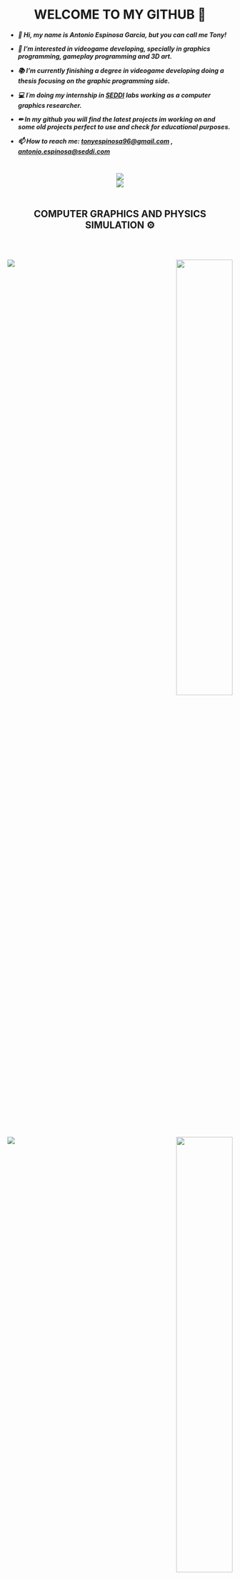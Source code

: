 
<H1 ALIGN="CENTER">    WELCOME TO MY GITHUB    👋</H1>


<div align="left">
   <h5>
      
   - 👋 Hi, my name is Antonio Espinosa Garcia, but you can call me Tony!
   
   - 👀 I’m interested in videogame developing, specially in graphics programming, 
   gameplay programming and 3D art.

   - 📚 I’m currently finishing a degree in videogame developing doing a thesis focusing on the graphic programming side. 
      
   - 💻 I´m doing my internship in [SEDDI](https://seddi.com/) labs working as a computer graphics researcher.

   - ✏ In my github you will find the latest projects im working on and some old projects perfect to use and check for educational purposes.

   - 📫 How to reach me: tonyespinosa96@gmail.com , antonio.espinosa@seddi.com
   </h6>

   </div>

<br>
<div align="center">
<a href="https://github.com/AEspinosaDev">
   
  <img align="CENTER" src="https://github-readme-stats.vercel.app/api?username=AEspinosaDev&show_icons=true&theme=transparent" />
<br>  
   <img align="CENTER" src="https://github-readme-stats.vercel.app/api/top-langs/?username=AEspinosaDev&langs_count=5&size_weight=0.3&count_weight=0.7&exclude_repo=Elastic-Behaviour-Simulation,Cloth-Behaviour-Simulation&count_private=false&show_icons=true&theme=transparent" />
   

</a>
  
</div>
   <br>
   
<H2 ALIGN="CENTER">COMPUTER GRAPHICS AND PHYSICS SIMULATION ⚙</H2>
<br> 
</br>
<div>
<p align="right"> 
<a href="https://github.com/AEspinosaDev/Cloth-Behaviour-Simulation">
  <img src=https://user-images.githubusercontent.com/79087129/164989294-98c890ab-9498-4927-8cf5-812ce658bba3.gif width=50%>
 </a>
 <a href="https://github.com/AEspinosaDev/Cloth-Behaviour-Simulation">
     <img align="left" src="https://github-readme-stats.vercel.app/api/pin/?username=AEspinosaDev&repo=Cloth-Behaviour-Simulation&theme=transparent" />
</a>
      </p>
 </div>
 <div>
<p align="right"> 
<a href="https://github.com/AEspinosaDev/OpenGL-Renderer">


  <img src=https://user-images.githubusercontent.com/79087129/275336237-794a3a15-d45b-4cab-af26-0c5962618703.gif width=50%>
  </a>
 <a href="https://github.com/AEspinosaDev/OpenGL-Renderer">
     <img align="left" src="https://github-readme-stats.vercel.app/api/pin/?username=AEspinosaDev&repo=OpenGL-Renderer&theme=transparent" />
</a>
      </p>
 </div>
  <div>
<p align="right"> 
<a href="https://github.com/AEspinosaDev/WebGL-RealTimeFur-SEDDI">
  <img src=https://user-images.githubusercontent.com/79087129/226618032-70b67516-4ab7-41a6-aa56-d7433456a66a.gif width=50%>
  </a>
 <a href="https://github.com/AEspinosaDev/WebGL-RealTimeFur-SEDDI">
     <img align="left" src="https://github-readme-stats.vercel.app/api/pin/?username=AEspinosaDev&repo=WebGL-RealTimeFur-SEDDI&theme=transparent" />
</a>
      </p>
 </div>
 




<H2 ALIGN="CENTER"> GAME DEVELOPMENT 🎮</H2>
 <br> 
  </br>
  
 <div>
<p align="right"> 
<a href="https://github.com/OkupaSofware/ProjectSpace">
<img src=https://user-images.githubusercontent.com/79087129/149678110-83dfc612-c203-4e8c-a510-2f0e3201f402.gif width=50%>
</a>
 <a href="https://github.com/OkupaSofware/ProjectSpace">
     <img align="left" src="https://github-readme-stats.vercel.app/api/pin/?username=OkupaSofware&repo=ProjectSpace&theme=transparent" />
</a>
      </p>
 </div>
 
  <div>
<p align="right"> 
<a href="https://github.com/PunicGames/Gears-Of-Hell">
<img src=https://user-images.githubusercontent.com/79087129/226626407-a01b13a5-7973-434d-a04f-a54e02ca6b98.png width=50%>
</a>
 <a href="https://github.com/PunicGames/Gears-Of-Hell">
     <img align="left" src="https://github-readme-stats.vercel.app/api/pin/?username=PunicGames&repo=Gears-Of-Hell&theme=transparent" />
</a>
      </p>
 </div>
 <p align="right"> 
<a href="https://github.com/AEspinosaDev/Greek-Level-AnimationDemo">
<img src=https://user-images.githubusercontent.com/79087129/226628229-191e3bb9-78ba-41a8-87f6-71aa40ac4e6d.gif width=50%>
</a>
 <a href="https://github.com/AEspinosaDev/Greek-Level-AnimationDemo">
     <img align="left" src="https://github-readme-stats.vercel.app/api/pin/?username=AEspinosaDev&repo=Greek-Level-AnimationDemo&theme=transparent" />
</a>
      </p>
 </div>




<H2 ALIGN="CENTER">3D ART 🖌</H2>
  <br> 
  </br>
  
   <p align="center">
<a href="https://tonyespinosa_dev.artstation.com/">
   <img src=https://user-images.githubusercontent.com/79087129/149677388-312962d7-3a03-4548-b178-d8087480796b.gif width=60% >
  </a>
  
</p>

 <br> 
    </br>
    <H2 ALIGN="CENTER"></H2>
   
    
 PROFILE VIEWS<br> 
 ![Visitor Count](https://profile-counter.glitch.me/{AEspinosaDev}/count.svg)
    

